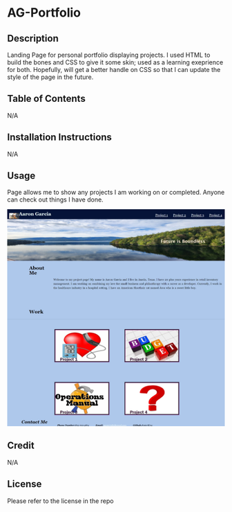 # AG-Portfolio

## Description

Landing Page for personal portfolio displaying projects. I used HTML to build the bones and CSS to give it some skin; used as a learning exeprience for both. Hopefully, will get a better handle on CSS so that I can update the style of the page in the future.

## Table of Contents

N/A

## Installation Instructions

N/A

## Usage
Page allows me to show any projects I am working on or completed. Anyone can check out things I have done.

![Photo of portfolio page for Aaron Garcia](assets/images/AG-Portfolio.jpeg)

## Credit

N/A

## License

Please refer to the license in the repo


